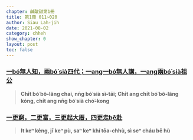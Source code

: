 ```yaml
---
chapter: 鹹酸甜第1冊
title: 第1冊 011~020
author: Siau Lah-jih
date: 2021-08-02
category: chheh
show_chapter: 0
layout: post
toc: false
---
```


### [一bó͘無人知，兩bó͘ sià四代；一ang一bó͘無人講，一ang兩bó͘ sià祖公](09-03.html)
>**Chi̍t bó͘ bô-lâng chai, nn̄g bó͘ sià sì-tāi; 
Chi̍t ang chi̍t bó͘ bô-lâng kóng, chi̍t ang nn̄g bó͘ sià chó͘-kong**

### [一更窮，二更富，三更起大厝，四更走bē赴](09-04.html)
>**It keⁿ kêng, jī keⁿ pù, saⁿ keⁿ khí tōa-chhù, sì seⁿ cháu bē hù**

